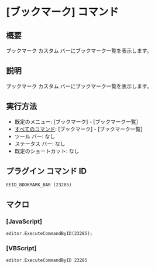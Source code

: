 # \[ブックマーク\] コマンド

## 概要

ブックマーク カスタム バーにブックマーク一覧を表示します。

## 説明

ブックマーク カスタム バーにブックマーク一覧を表示します。

## 実行方法

- 既定のメニュー: \[ブックマーク\] \- \[ブックマーク一覧\]
- [すべてのコマンド](../../glossary/allcommands): \[ブックマーク\] \- \[ブックマーク一覧\]
- ツール バー: なし
- ステータス バー: なし
- 既定のショートカット: なし

## プラグイン コマンド ID

```
EEID_BOOKMARK_BAR (23285)```

## マクロ

### \[JavaScript\]

```
editor.ExecuteCommandByID(23285);
```

### \[VBScript\]

```
editor.ExecuteCommandByID 23285
```
